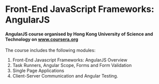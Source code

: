 # Front-End JavaScript Frameworks: AngularJS

#### AngularJS course organised by Hong Kong University of Science and Technology on www.coursera.org

The course includes the following modules:

1. Front-End Javascript Frameworks: AngularJS Overview
2. Task Runners, Angular Scope, Forms and Form Validation
3. Single Page Applications
4. Client-Server Communication and Angular Testing.
